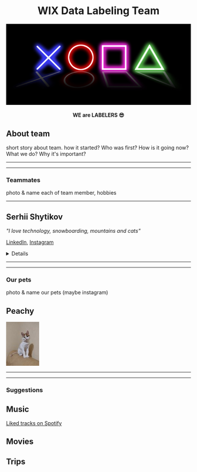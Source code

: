 <h1 align="center">WIX Data Labeling Team</h1>
<img src="/img/picks.jpg" alt="team logo" align="center">
<h4 align="center">WE are LABELERS 😎</h4>

## About team

short story about team. how it started? Who was first? How is it going now? What we do? Why it's important?

---
---
### Teammates
photo & name each of team member, hobbies

---
## Serhii Shytikov
*"I love technology, snowboarding, mountains and cats"*

[LinkedIn](https://www.linkedin.com/in/sergey-shytikov/),
[Instagram](https://www.instagram.com/sergiusz_sz/)
<details>

![S.Sh](/Serhii_Shy/S.Sh%20Wix.jpg)

</details>

---
---
### Our pets
photo & name our pets (maybe instagram)
## Peachy
![S.Sh cat](pets/Peachy.jpeg)

---
---
### Suggestions

## Music
[Liked tracks on Spotify](https://open.spotify.com/playlist/5PwNHMKdtfEtTuW7a0Fctv?si=82fQsuaATnSElXzZEln6Zg)

## Movies

## Trips
